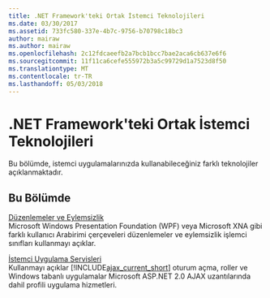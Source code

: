 ```yaml
---
title: .NET Framework'teki Ortak İstemci Teknolojileri
ms.date: 03/30/2017
ms.assetid: 733fc580-337e-4b7c-9756-b70798c18bc3
author: mairaw
ms.author: mairaw
ms.openlocfilehash: 2c12fdcaeefb2a7bcb1bcc7bae2aca6cb637e6f6
ms.sourcegitcommit: 11f11ca6cefe555972b3a5c99729d1a7523d8f50
ms.translationtype: MT
ms.contentlocale: tr-TR
ms.lasthandoff: 05/03/2018
---
```

# <a name="common-client-technologies-in-the-net-framework"></a>.NET Framework'teki Ortak İstemci Teknolojileri
Bu bölümde, istemci uygulamalarınızda kullanabileceğiniz farklı teknolojiler açıklanmaktadır.  
  
## <a name="in-this-section"></a>Bu Bölümde  
 [Düzenlemeler ve Eylemsizlik](../../../docs/framework/common-client-technologies/manipulations-and-inertia.md)  
 Microsoft Windows Presentation Foundation (WPF) veya Microsoft XNA gibi farklı kullanıcı Arabirimi çerçeveleri düzenlemeler ve eylemsizlik işlemci sınıfları kullanmayı açıklar.  
  
 [İstemci Uygulama Servisleri](../../../docs/framework/common-client-technologies/client-application-services.md)  
 Kullanmayı açıklar [!INCLUDE[ajax_current_short](../../../includes/ajax-current-short-md.md)] oturum açma, roller ve Windows tabanlı uygulamalar Microsoft ASP.NET 2.0 AJAX uzantılarında dahil profili uygulama hizmetleri.
